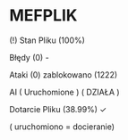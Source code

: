 # MEFPLIK



(!) Stan Pliku (100%)

Błędy (0) - 

Ataki (0) zablokowano (1222)

AI ( Uruchomione ) ( DZIAŁA )

Dotarcie Pliku (38.99%) ✓ 

( uruchomiono = docieranie)